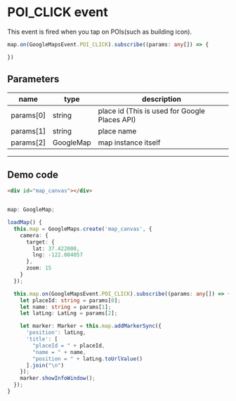 # POI_CLICK event

This event is fired when you tap on POIs(such as building icon).

```typescript
map.on(GoogleMapsEvent.POI_CLICK).subscribe((params: any[]) => {

})
```

## Parameters

name           | type          | description
---------------|---------------|---------------------------------------
params[0]      | string        | place id (This is used for Google Places API)
params[1]      | string        | place name
params[2]      | GoogleMap     | map instance itself


----------------------------------------------------------------------------------------------------------

## Demo code

```html
<div id="map_canvas"></div>
```

```typescript

map: GoogleMap;

loadMap() {
  this.map = GoogleMaps.create('map_canvas', {
    camera: {
      target: {
        lat: 37.422000,
        lng: -122.084057
      },
      zoom: 15
    }
  });

  this.map.on(GoogleMapsEvent.POI_CLICK).subscribe((params: any[]) => {
    let placeId: string = params[0];
    let name: string = params[1];
    let latLng: LatLng = params[2];

    let marker: Marker = this.map.addMarkerSync({
      'position': latLng,
      'title': [
        "placeId = " + placeId,
        "name = " + name,
        "position = " + latLng.toUrlValue()
      ].join("\n")
    });
    marker.showInfoWindow();
  });
}

```

